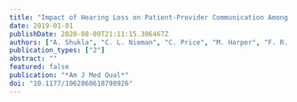 ```yaml
---
title: "Impact of Hearing Loss on Patient-Provider Communication Among Hospitalized Patients: A Systematic Review"
date: 2019-01-01
publishDate: 2020-08-09T21:11:15.306467Z
authors: ["A. Shukla", "C. L. Nieman", "C. Price", "M. Harper", "F. R. Lin", "N. S. Reed"]
publication_types: ["2"]
abstract: ""
featured: false
publication: "*Am J Med Qual*"
doi: "10.1177/1062860618798926"
---
```


